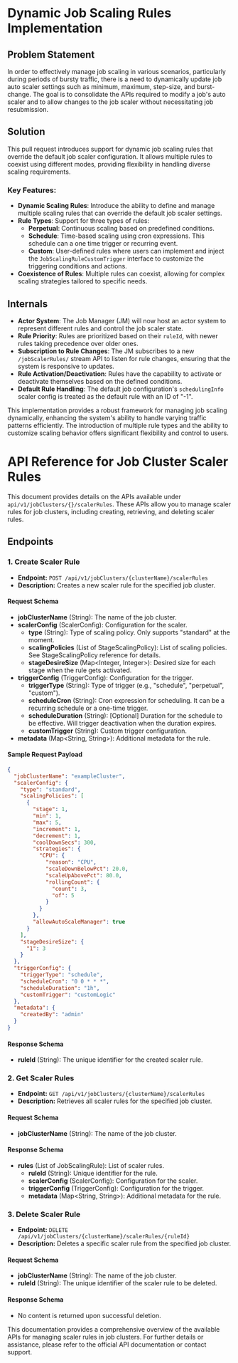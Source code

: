 # Dynamic Job Scaling Rules Implementation

## Problem Statement

In order to effectively manage job scaling in various scenarios, particularly during periods of bursty traffic, there is a need to dynamically update job auto scaler settings such as minimum, maximum, step-size, and burst-change. The goal is to consolidate the APIs required to modify a job's auto scaler and to allow changes to the job scaler without necessitating job resubmission.

## Solution

This pull request introduces support for dynamic job scaling rules that override the default job scaler configuration. It allows multiple rules to coexist using different modes, providing flexibility in handling diverse scaling requirements.

### Key Features:

- **Dynamic Scaling Rules**: Introduce the ability to define and manage multiple scaling rules that can override the default job scaler settings.
- **Rule Types**: Support for three types of rules:
    - **Perpetual**: Continuous scaling based on predefined conditions.
    - **Schedule**: Time-based scaling using cron expressions. This schedule can a one time trigger or recurring event.
    - **Custom**: User-defined rules where users can implement and inject the `JobScalingRuleCustomTrigger` interface to customize the triggering conditions and actions.
- **Coexistence of Rules**: Multiple rules can coexist, allowing for complex scaling strategies tailored to specific needs.

## Internals

- **Actor System**: The Job Manager (JM) will now host an actor system to represent different rules and control the job scaler state.
- **Rule Priority**: Rules are prioritized based on their `ruleId`, with newer rules taking precedence over older ones.
- **Subscription to Rule Changes**: The JM subscribes to a new `/jobScalerRules/` stream API to listen for rule changes, ensuring that the system is responsive to updates.
- **Rule Activation/Deactivation**: Rules have the capability to activate or deactivate themselves based on the defined conditions.
- **Default Rule Handling**: The default job configuration's `schedulingInfo` scaler config is treated as the default rule with an ID of "-1".

This implementation provides a robust framework for managing job scaling dynamically, enhancing the system's ability to handle varying traffic patterns efficiently. The introduction of multiple rule types and the ability to customize scaling behavior offers significant flexibility and control to users.
# API Reference for Job Cluster Scaler Rules

This document provides details on the APIs available under `api/v1/jobClusters/{}/scalerRules`. These APIs allow you to manage scaler rules for job clusters, including creating, retrieving, and deleting scaler rules.

## Endpoints

### 1. Create Scaler Rule

- **Endpoint:** `POST /api/v1/jobClusters/{clusterName}/scalerRules`
- **Description:** Creates a new scaler rule for the specified job cluster.

#### Request Schema

- **jobClusterName** (String): The name of the job cluster.
- **scalerConfig** (ScalerConfig): Configuration for the scaler.
    - **type** (String): Type of scaling policy. Only supports "standard" at the moment.
    - **scalingPolicies** (List of StageScalingPolicy): List of scaling policies. See StageScalingPolicy reference for details.
    - **stageDesireSize** (Map<Integer, Integer>): Desired size for each stage when the rule gets activated.
- **triggerConfig** (TriggerConfig): Configuration for the trigger.
    - **triggerType** (String): Type of trigger (e.g., "schedule", "perpetual", "custom").
    - **scheduleCron** (String): Cron expression for scheduling. It can be a recurring schedule or a one-time trigger.
    - **scheduleDuration** (String): [Optional] Duration for the schedule to be effective. Will trigger deactivation when the duration expires.
    - **customTrigger** (String): Custom trigger configuration.
- **metadata** (Map<String, String>): Additional metadata for the rule.

#### Sample Request Payload

```json
{
  "jobClusterName": "exampleCluster",
  "scalerConfig": {
    "type": "standard",
    "scalingPolicies": [
      {
        "stage": 1,
        "min": 1,
        "max": 5,
        "increment": 1,
        "decrement": 1,
        "coolDownSecs": 300,
        "strategies": {
          "CPU": {
            "reason": "CPU",
            "scaleDownBelowPct": 20.0,
            "scaleUpAbovePct": 80.0,
            "rollingCount": {
              "count": 3,
              "of": 5
            }
          }
        },
        "allowAutoScaleManager": true
      }
    ],
    "stageDesireSize": {
      "1": 3
    }
  },
  "triggerConfig": {
    "triggerType": "schedule",
    "scheduleCron": "0 0 * * *",
    "scheduleDuration": "1h",
    "customTrigger": "customLogic"
  },
  "metadata": {
    "createdBy": "admin"
  }
}
```

#### Response Schema

- **ruleId** (String): The unique identifier for the created scaler rule.

### 2. Get Scaler Rules

- **Endpoint:** `GET /api/v1/jobClusters/{clusterName}/scalerRules`
- **Description:** Retrieves all scaler rules for the specified job cluster.

#### Request Schema

- **jobClusterName** (String): The name of the job cluster.

#### Response Schema

- **rules** (List of JobScalingRule): List of scaler rules.
  - **ruleId** (String): Unique identifier for the rule.
  - **scalerConfig** (ScalerConfig): Configuration for the scaler.
  - **triggerConfig** (TriggerConfig): Configuration for the trigger.
  - **metadata** (Map<String, String>): Additional metadata for the rule.

### 3. Delete Scaler Rule

- **Endpoint:** `DELETE /api/v1/jobClusters/{clusterName}/scalerRules/{ruleId}`
- **Description:** Deletes a specific scaler rule from the specified job cluster.

#### Request Schema

- **jobClusterName** (String): The name of the job cluster.
- **ruleId** (String): The unique identifier of the scaler rule to be deleted.

#### Response Schema

- No content is returned upon successful deletion.

This documentation provides a comprehensive overview of the available APIs for managing scaler rules in job clusters. For further details or assistance, please refer to the official API documentation or contact support.
